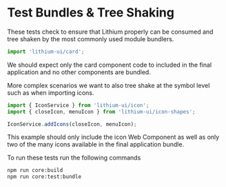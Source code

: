 # Test Bundles & Tree Shaking

These tests check to ensure that Lithium properly can be consumed and
tree shaken by the most commonly used module bundlers.

```javascript
import 'lithium-ui/card';
```

We should expect only the card component code to included in the final application
and no other components are bundled.

More complex scenarios we want to also tree shake at the symbol level such as when
importing icons.

```javascript
import { IconService } from 'lithium-ui/icon';
import { closeIcon, menuIcon } from 'lithium-ui/icon-shapes';

IconService.addIcons(closeIcon, menuIcon);
```

This example should only include the icon Web Component as well as only two of
the many icons available in the final application bundle.

To run these tests run the following commands

```bash
npm run core:build
npm run core:test:bundle
```
